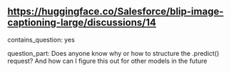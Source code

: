 ## https://huggingface.co/Salesforce/blip-image-captioning-large/discussions/14

contains_question: yes

question_part: Does anyone know why or how to structure the .predict() request? And how can I figure this out for other models in the future